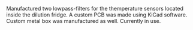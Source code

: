 Manufactured two lowpass-filters for the themperature sensors located inside the dilution fridge. 
A custom PCB was made using KiCad software. Custom metal box was manufactured as well.
Currently in use.
